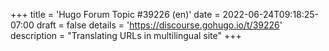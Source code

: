 +++
title = 'Hugo Forum Topic #39226 (en)'
date = 2022-06-24T09:18:25-07:00
draft = false
details = 'https://discourse.gohugo.io/t/39226'
description = "Translating URLs in multilingual site"
+++
